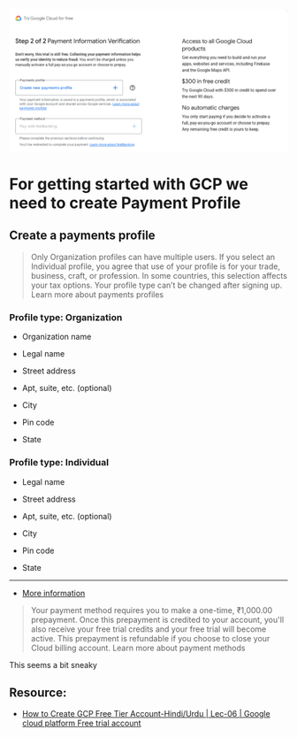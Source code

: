 ![alt text](image.png)

# For getting started with GCP we need to create Payment Profile

## Create a payments profile

> Only Organization profiles can have multiple users. If you select an Individual profile, you agree that use of your profile is for your trade, business, craft, or profession. In some countries, this selection affects your tax options. Your profile type can’t be changed after signing up. Learn more about payments profiles

### Profile type:  Organization

- Organization name

- Legal name

- Street address

- Apt, suite, etc. (optional)

- City

- Pin code

- State



### Profile type: Individual

- Legal name

- Street address

- Apt, suite, etc. (optional)

- City

- Pin code

- State


---

- [More information](https://support.google.com/paymentscenter/answer/9028746)


> Your payment method requires you to make a one-time, ₹1,000.00 prepayment. Once this prepayment is credited to your account, you'll also receive your free trial credits and your free trial will become active. This prepayment is refundable if you choose to close your Cloud billing account. Learn more about payment methods

This seems a bit sneaky


## Resource:

- [How to Create GCP Free Tier Account-Hindi/Urdu | Lec-06 | Google cloud platform Free trial account](https://youtu.be/VXi3Q8KMlyU?list=PLBGx66SQNZ8YWRUw6yicKtD4AIpUl_YiJ)



